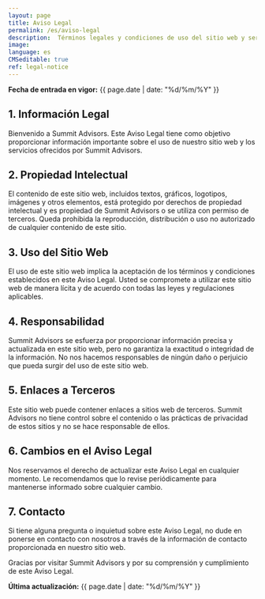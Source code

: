 ```yaml
---
layout: page
title: Aviso Legal
permalink: /es/aviso-legal
description:  Términos legales y condiciones de uso del sitio web y servicios de Summit Advisors.
image:
language: es
CMSeditable: true
ref: legal-notice
---
```

**Fecha de entrada en vigor:** {{ page.date | date: "%d/%m/%Y" }}

## 1. Información Legal

Bienvenido a Summit Advisors. Este Aviso Legal tiene como objetivo proporcionar información importante sobre el uso de nuestro sitio web y los servicios ofrecidos por Summit Advisors.

## 2. Propiedad Intelectual

El contenido de este sitio web, incluidos textos, gráficos, logotipos, imágenes y otros elementos, está protegido por derechos de propiedad intelectual y es propiedad de Summit Advisors o se utiliza con permiso de terceros. Queda prohibida la reproducción, distribución o uso no autorizado de cualquier contenido de este sitio.

## 3. Uso del Sitio Web

El uso de este sitio web implica la aceptación de los términos y condiciones establecidos en este Aviso Legal. Usted se compromete a utilizar este sitio web de manera lícita y de acuerdo con todas las leyes y regulaciones aplicables.

## 4. Responsabilidad

Summit Advisors se esfuerza por proporcionar información precisa y actualizada en este sitio web, pero no garantiza la exactitud o integridad de la información. No nos hacemos responsables de ningún daño o perjuicio que pueda surgir del uso de este sitio web.

## 5. Enlaces a Terceros

Este sitio web puede contener enlaces a sitios web de terceros. Summit Advisors no tiene control sobre el contenido o las prácticas de privacidad de estos sitios y no se hace responsable de ellos.

## 6. Cambios en el Aviso Legal

Nos reservamos el derecho de actualizar este Aviso Legal en cualquier momento. Le recomendamos que lo revise periódicamente para mantenerse informado sobre cualquier cambio.

## 7. Contacto

Si tiene alguna pregunta o inquietud sobre este Aviso Legal, no dude en ponerse en contacto con nosotros a través de la información de contacto proporcionada en nuestro sitio web.

Gracias por visitar Summit Advisors y por su comprensión y cumplimiento de este Aviso Legal.

**Última actualización:** {{ page.date | date: "%d/%m/%Y" }}